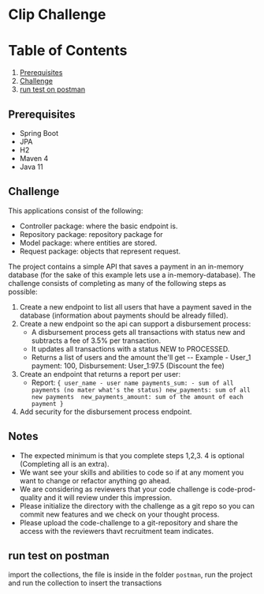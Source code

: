 # Clip Challenge

# Table of Contents
1. [Prerequisites](#Prerequisites)
2. [Challenge](#Challenge)
4. [run test on postman](#run-test-on-postman)

## Prerequisites
- Spring Boot
- JPA
- H2
- Maven 4
- Java 11

## Challenge
This applications consist of the following:

- Controller package:  where the basic endpoint is.
- Repository package:  repository package for 
- Model package: where entities are stored.
- Request package: objects that represent request.


The project contains a simple API that saves a payment in an in-memory database (for the sake of this example lets use a in-memory-database).
The challenge consists of completing as many of the following steps as possible:

1. Create a new endpoint to list all users that have a payment saved in the database (information about payments should be already filled).
2. Create a new  endpoint so the api can support a disbursement process:
    - A disbursement process gets all transactions with status new and subtracts a fee of 3.5%  per transaction.
    - It updates all transactions with a status NEW  to PROCESSED.
    - Returns a list of users and the amount the'll get 
    -- Example - User_1 payment: 100, Disbursement: User_1:97.5 (Discount the fee)
3. Create an endpoint that returns a report per user:
    - Report:
    `{
      user_name - user name
      payments_sum: - sum of all payments (no mater what's the status)
      new_payments: sum of all new payments 
      new_payments_amount: sum of the amount of each payment
    }`
4. Add security for the disbursement process endpoint.


## Notes
- The expected minimum is that you complete steps 1,2,3. 4 is optional  (Completing all is an extra).
- We want see your skills and abilities to code so if at any moment you want to change or refactor anything go ahead.
- We are considering as reviewers that your code challenge is code-prod-quality and it will review under this impression.
- Please initialize the directory with the challenge as a git repo so you can commit new features and we check on your thought process.
- Please upload the code-challenge to a git-repository and share the access with the reviewers thavt recruitment team indicates. 


## run test on postman
import the collections, the file is inside in the folder `postman`, run the project and run the collection to insert the transactions 